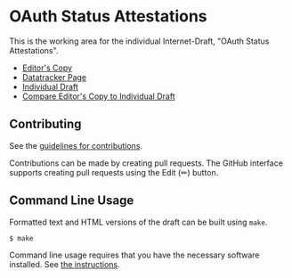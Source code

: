 # OAuth Status Attestations

This is the working area for the individual Internet-Draft, "OAuth Status Attestations".

* [Editor's Copy](https://peppelinux.github.io/draft-demarco-status-attestations/#go.draft-demarco-status-attestations.html)
* [Datatracker Page](https://datatracker.ietf.org/doc/draft-demarco-status-attestations)
* [Individual Draft](https://datatracker.ietf.org/doc/html/draft-demarco-status-attestations)
* [Compare Editor's Copy to Individual Draft](https://peppelinux.github.io/draft-demarco-status-attestations/#go.draft-demarco-status-attestations.diff)


## Contributing

See the
[guidelines for contributions](https://github.com/peppelinux/draft-demarco-status-attestations/blob/main/CONTRIBUTING.md).

Contributions can be made by creating pull requests.
The GitHub interface supports creating pull requests using the Edit (✏) button.


## Command Line Usage

Formatted text and HTML versions of the draft can be built using `make`.

```sh
$ make
```

Command line usage requires that you have the necessary software installed.  See
[the instructions](https://github.com/martinthomson/i-d-template/blob/main/doc/SETUP.md).

